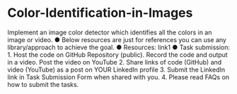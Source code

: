 # Color-Identification-in-Images
Implement an image color detector which identifies all the colors in an image or video. ● Below resources are just for references you can use any library/approach to achieve the goal. ● Resources: link1 ● Task submission: 1. Host the code on GitHub Repository (public). Record the code and output in a video. Post the video on YouTube 2. Share links of code (GitHub) and video (YouTube) as a post on YOUR LinkedIn profile 3. Submit the LinkedIn link in Task Submission Form when shared with you. 4. Please read FAQs on how to submit the tasks.
